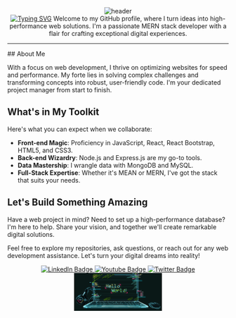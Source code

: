 <div align="center">
<img src="header.gif" alt="header" height="150" width="900" />
<div>
<a href="https://git.io/typing-svg"><img src="https://readme-typing-svg.demolab.com?font=Playpen+Sans&weight=500&size=30&pause=1000&color=3B7B9C&repeat=false&random=false&width=1000&height=60&lines=Hey+there%F0%9F%91%8B%2C+I'm+Hamza+Guetoui!" alt="Typing SVG" /></a>
Welcome to my GitHub profile, where I turn ideas into high-performance web solutions. I'm a passionate MERN stack developer with a flair for crafting exceptional digital experiences.
  
</div>

<hr/>
<div align="left">
## About Me

With a focus on web development, I thrive on optimizing websites for speed and performance. My forte lies in solving complex challenges and transforming concepts into robust, user-friendly code. I'm your dedicated project manager from start to finish.

## What's in My Toolkit

Here's what you can expect when we collaborate:

- **Front-end Magic**: Proficiency in JavaScript, React, React Bootstrap, HTML5, and CSS3.
- **Back-end Wizardry**: Node.js and Express.js are my go-to tools.
- **Data Mastership**: I wrangle data with MongoDB and MySQL.
- **Full-Stack Expertise**: Whether it's MEAN or MERN, I've got the stack that suits your needs.

## Let's Build Something Amazing

Have a web project in mind? Need to set up a high-performance database? I'm here to help. Share your vision, and together we'll create remarkable digital solutions.

Feel free to explore my repositories, ask questions, or reach out for any web development assistance. Let's turn your digital dreams into reality!
 </div>
<div id="badges" >
  <a href="https://www.linkedin.com/in/hamza-guetioui/" target="blank">
    <img src="https://img.shields.io/badge/LinkedIn-blue?style=for-the-badge&logo=linkedin&logoColor=white" alt="LinkedIn Badge"/>
  </a>
  <a href="your-youtube-URL" target="blank">
    <img src="https://img.shields.io/badge/YouTube-red?style=for-the-badge&logo=youtube&logoColor=white" alt="Youtube Badge"/>
  </a>
  <a href="https://twitter.com/GuetiouiHamza" target="blank">
    <img src="https://img.shields.io/badge/Twitter-blue?style=for-the-badge&logo=twitter&logoColor=white" alt="Twitter Badge"/>
  </a>
</div >
  <img src="ezgif.com-crop (1).gif" alt="Hello World !" width="200"/>
</div>
</div>
